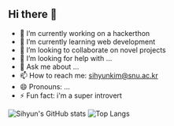 ## Hi there 👋

- 🔭 I’m currently working on a hackerthon
- 🌱 I’m currently learning web development
- 👯 I’m looking to collaborate on novel projects
- 🤔 I’m looking for help with ...
- 💬 Ask me about ...
- 📫 How to reach me: sihyunkim@snu.ac.kr
- 😄 Pronouns: ...
- ⚡ Fun fact: i'm a super introvert

![Sihyun's GitHub stats](https://github-readme-stats.vercel.app/api?username=sisihae&show_icons=true&theme=dracula)
![Top Langs](https://github-readme-stats.vercel.app/api/top-langs/?username=sisihae&layout=compact&theme=dracula)
